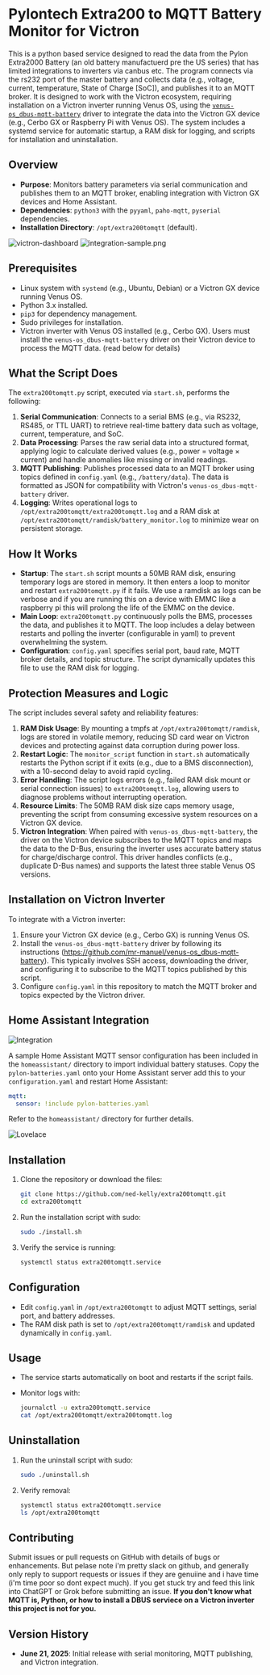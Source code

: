 # Pylontech Extra200 to MQTT Battery Monitor for Victron

This is a python based service designed to read the data from the Pylon Extra2000 Battery (an old battery manufactuerd pre the US series) that has limited integrations to inverters via canbus etc. The program connects via the rs232 port of the master battery and collects data (e.g., voltage, current, temperature, State of Charge \[SoC\]), and publishes it to an MQTT broker. It is designed to work with the Victron ecosystem, requiring installation on a Victron inverter running Venus OS, using the [`venus-os_dbus-mqtt-battery`](https://github.com/mr-manuel/venus-os_dbus-mqtt-battery) driver to integrate the data into the Victron GX device (e.g., Cerbo GX or Raspberry Pi with Venus OS). The system includes a systemd service for automatic startup, a RAM disk for logging, and scripts for installation and uninstallation.

## Overview

- **Purpose**: Monitors battery parameters via serial communication and publishes them to an MQTT broker, enabling integration with Victron GX devices and Home Assistant.
- **Dependencies**: `python3` with the `pyyaml`, `paho-mqtt`, `pyserial` dependencies.
- **Installation Directory**: `/opt/extra200tomqtt` (default).

![victron-dashboard](./screenshots/victron-dashboard.png) ![integration-sample.png](./screenshots/integration-sample.png)



## Prerequisites

- Linux system with `systemd` (e.g., Ubuntu, Debian) or a Victron GX device running Venus OS.
- Python 3.x installed.
- `pip3` for dependency management.
- Sudo privileges for installation.
- Victron inverter with Venus OS installed (e.g., Cerbo GX). Users must install the `venus-os_dbus-mqtt-battery` driver on their Victron device to process the MQTT data. (read below for details)

## What the Script Does

The `extra200tomqtt.py` script, executed via `start.sh`, performs the following:

1. **Serial Communication**: Connects to a serial BMS (e.g., via RS232, RS485, or TTL UART) to retrieve real-time battery data such as voltage, current, temperature, and SoC.
2. **Data Processing**: Parses the raw serial data into a structured format, applying logic to calculate derived values (e.g., power = voltage × current) and handle anomalies like missing or invalid readings.
3. **MQTT Publishing**: Publishes processed data to an MQTT broker using topics defined in `config.yaml` (e.g., `/battery/data`). The data is formatted as JSON for compatibility with Victron's `venus-os_dbus-mqtt-battery` driver.
4. **Logging**: Writes operational logs to `/opt/extra200tomqtt/extra200tomqtt.log` and a RAM disk at `/opt/extra200tomqtt/ramdisk/battery_monitor.log` to minimize wear on persistent storage.

## How It Works

- **Startup**: The `start.sh` script mounts a 50MB RAM disk, ensuring temporary logs are stored in memory. It then enters a loop to monitor and restart `extra200tomqtt.py` if it fails. We use a ramdisk as logs can be verbose and if you are running this on a device with EMMC like a raspberry pi this will prolong the life of the EMMC on the device.
- **Main Loop**: `extra200tomqtt.py` continuously polls the BMS, processes the data, and publishes it to MQTT. The loop includes a delay between restarts and polling the inverter (configurable in yaml) to prevent overwhelming the system.
- **Configuration**: `config.yaml` specifies serial port, baud rate, MQTT broker details, and topic structure. The script dynamically updates this file to use the RAM disk for logging.

## Protection Measures and Logic

The script includes several safety and reliability features:

1. **RAM Disk Usage**: By mounting a tmpfs at `/opt/extra200tomqtt/ramdisk`, logs are stored in volatile memory, reducing SD card wear on Victron devices and protecting against data corruption during power loss.
2. **Restart Logic**: The `monitor_script` function in `start.sh` automatically restarts the Python script if it exits (e.g., due to a BMS disconnection), with a 10-second delay to avoid rapid cycling.
3. **Error Handling**: The script logs errors (e.g., failed RAM disk mount or serial connection issues) to `extra200tomqtt.log`, allowing users to diagnose problems without interrupting operation.
4. **Resource Limits**: The 50MB RAM disk size caps memory usage, preventing the script from consuming excessive system resources on a Victron GX device.
5. **Victron Integration**: When paired with `venus-os_dbus-mqtt-battery`, the driver on the Victron device subscribes to the MQTT topics and maps the data to the D-Bus, ensuring the inverter uses accurate battery status for charge/discharge control. This driver handles conflicts (e.g., duplicate D-Bus names) and supports the latest three stable Venus OS versions.

## Installation on Victron Inverter

To integrate with a Victron inverter:

1. Ensure your Victron GX device (e.g., Cerbo GX) is running Venus OS.
2. Install the `venus-os_dbus-mqtt-battery` driver by following its instructions (https://github.com/mr-manuel/venus-os_dbus-mqtt-battery). This typically involves SSH access, downloading the driver, and configuring it to subscribe to the MQTT topics published by this script.
3. Configure `config.yaml` in this repository to match the MQTT broker and topics expected by the Victron driver.

## Home Assistant Integration

![Integration](./homeassistant/mqtt-integration.png)

A sample Home Assistant MQTT sensor configuration has been included in the `homeassistant/` directory to import individual battery statuses. Copy the `pylon-batteries.yaml` onto your Home Assistant server add this to your `configuration.yaml` and restart Home Assistant:

```yaml
mqtt:
  sensor: !include pylon-batteries.yaml
```

Refer to the `homeassistant/` directory for further details.

![Lovelace](./homeassistant/lovelace.png)


## Installation

1. Clone the repository or download the files:

   ```bash
   git clone https://github.com/ned-kelly/extra200tomqtt.git
   cd extra200tomqtt
   ```

2. Run the installation script with sudo:

   ```bash
   sudo ./install.sh
   ```

3. Verify the service is running:

   ```bash
   systemctl status extra200tomqtt.service
   ```

## Configuration

- Edit `config.yaml` in `/opt/extra200tomqtt` to adjust MQTT settings, serial port, and battery addresses.
- The RAM disk path is set to `/opt/extra200tomqtt/ramdisk` and updated dynamically in `config.yaml`.

## Usage

- The service starts automatically on boot and restarts if the script fails.
- Monitor logs with:

  ```bash
  journalctl -u extra200tomqtt.service
  cat /opt/extra200tomqtt/extra200tomqtt.log
  ```

## Uninstallation

1. Run the uninstall script with sudo:

   ```bash
   sudo ./uninstall.sh
   ```

2. Verify removal:

   ```bash
   systemctl status extra200tomqtt.service
   ls /opt/extra200tomqtt
   ```

## Contributing

Submit issues or pull requests on GitHub with details of bugs or enhancements. But pelase note i'm pretty slack on github, and generally only reply to support requests or issues if they are genuiine and i have time (i'm time poor so dont expect much). If you get stuck try and feed this link into ChatGPT or Grok before submitting an issue. **If you don't know what MQTT is, Python, or how to install a DBUS serviece on a Victron inverter this project is not for you.**

## Version History

- **June 21, 2025**: Initial release with serial monitoring, MQTT publishing, and Victron integration.